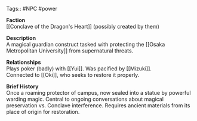 Tags:: #NPC #power

**Faction**  
[[Conclave of the Dragon's Heart]] (possibly created by them)

**Description**  
A magical guardian construct tasked with protecting the [[Osaka Metropolitan University]] from supernatural threats.

**Relationships**  
Plays poker (badly) with [[Yui]]. Was pacified by [[Mizuki]].  
Connected to [[Oki]], who seeks to restore it properly.

**Brief History**  
Once a roaming protector of campus, now sealed into a statue by powerful warding magic. Central to ongoing conversations about magical preservation vs. Conclave interference. Requires ancient materials from its place of origin for restoration.